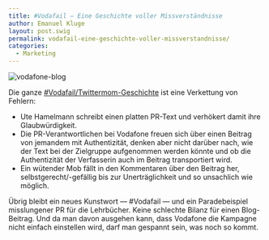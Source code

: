 ```yaml
---
title: #Vodafail — Eine Geschichte voller Missverständnisse
author: Emanuel Kluge
layout: post.swig
permalink: vodafail-eine-geschichte-voller-missverstandnisse/
categories:
  - Marketing
---
```


<noscript data-src="/wp-content/uploads/2009/07/vodafone_blog.jpg" data-alt="vodafone-blog">
<img src="/wp-content/uploads/2009/07/vodafone_blog.jpg" alt="vodafone-blog">
</noscript>

Die ganze [#Vodafail/Twittermom-Geschichte][vodafone] ist eine Verkettung von Fehlern:

- Ute Hamelmann schreibt einen platten PR-Text und verhökert damit ihre Glaubwürdigkeit.
- Die PR-Verantwortlichen bei Vodafone freuen sich über einen Beitrag von jemandem mit Authentizität, denken aber nicht darüber nach, wie der Text bei der Zielgruppe aufgenommen werden könnte und ob die Authentizität der Verfasserin auch im Beitrag transportiert wird.
- Ein wütender Mob fällt in den Kommentaren über den Beitrag her, selbstgerecht/-gefällig bis zur Unerträglichkeit und so unsachlich wie möglich.

Übrig bleibt ein neues Kunstwort &mdash; #Vodafail &mdash; und ein Paradebeispiel misslungener PR für die Lehrbücher. Keine schlechte Bilanz für einen Blog-Beitrag. Und da man davon ausgehen kann, dass Vodafone die Kampagne nicht einfach einstellen wird, darf man gespannt sein, was noch so kommt.

[vodafone]: http://blog.vodafone.de/2009/07/20/twittermom/ 'Vodafone-Blog: Twittermom'
